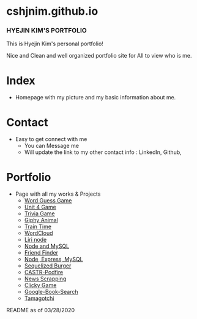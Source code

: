 # cshjnim.github.io

### HYEJIN KIM'S PORTFOLIO ###

This is Hyejin Kim's personal portfolio! 

Nice and Clean and well organized portfolio site for All to view who is me. 


# Index

- Homepage with my picture and my basic information about me.

# Contact

- Easy to get connect with me 
   * You can Message me 
   * Will update the link to my other contact info : LinkedIn, Github, 

# Portfolio

- Page with all my works & Projects
   * <a href="https://cshjnim.github.io/World_Guess_Game/">Word Guess Game</a>
   * <a href="https://cshjnim.github.io/unit-4-game/">Unit 4 Game</a>
   * <a href="https://cshjnim.github.io/triviaGame/">Trivia Game</a>
   * <a href="https://cshjnim.github.io/giphy.animal/">Giphy Animal</a>
   * <a href="https://cshjnim.github.io/Train_Time/">Train Time</a>
   * <a href="https://cshjnim.github.io/Project_Golden_Geese/">WordCloud</a>
   * <a href="https://github.com/cshjnim/liri-node-app.git">Liri node</a>
   * <a href="https://github.com/cshjnim/node-and-mysql.git">Node and MySQL</a>
   * <a href="https://friendfindercshj.herokuapp.com/">Friend Finder</a>
   * <a href="https://eatdaburger-cshj.herokuapp.com/">Node, Express, MySQL</a>
   * <a href="https://sequelizedburger-cshj.herokuapp.com/">Sequelized Burger</a>
   * <a href="https://podfire.herokuapp.com/">CASTR-Podfire</a>
   * <a href="https://news-scrapping-cshj.herokuapp.com/">News Scrapping</a>
   * <a href="https://blooming-castle-37283.herokuapp.com/">Clicky Game</a>
   * <a href="https://whispering-savannah-89866.herokuapp.com/">Google-Book-Search</a>
   * <a href="https://fathomless-stream-68190.herokuapp.com/">Tamagotchi</a>

README as of 03/28/2020